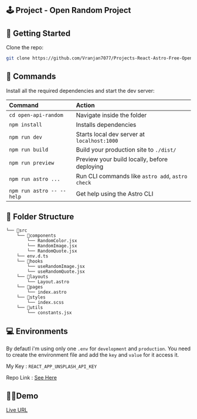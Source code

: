 ## 🕹️ Project - Open Random Project

## 🚀 Getting Started

Clone the repo:

```bash
git clone https://github.com/Vranjan7077/Projects-React-Astro-Free-Open-Apis.git
```

## 🧞 Commands

Install all the required dependencies and start the dev server:

| Command                   | Action                                           |
| :------------------------ | :----------------------------------------------- |
| `cd open-api-random`      | Navigate inside the folder                       |
| `npm install`             | Installs dependencies                            |
| `npm run dev`             | Starts local dev server at `localhost:1000`      |
| `npm run build`           | Build your production site to `./dist/`          |
| `npm run preview`         | Preview your build locally, before deploying     |
| `npm run astro ...`       | Run CLI commands like `astro add`, `astro check` |
| `npm run astro -- --help` | Get help using the Astro CLI                     |

## 📓 Folder Structure

```
└── 📁src
    └── 📁components
        └── RandomColor.jsx
        └── RandomImage.jsx
        └── RandomQuote.jsx
    └── env.d.ts
    └── 📁hooks
        └── useRandomImage.jsx
        └── useRandomQuote.jsx
    └── 📁layouts
        └── Layout.astro
    └── 📁pages
        └── index.astro
    └── 📁styles
        └── index.scss
    └── 📁utils
        └── constants.jsx
```

## 💻 Environments

By defautl i'm using only one `.env` for `development` and `production`. You need to create the environment file and add the `key` and `value` for it access it.

My Key : `REACT_APP_UNSPLASH_API_KEY`

Repo Link : [See Here](https://github.com/Vranjan7077/Projects-React-Astro-Free-Open-Apis/tree/master/open-api-random)

## 🧑‍🎓Demo

[Live URL](https://open-api-demo-random.netlify.app/)
